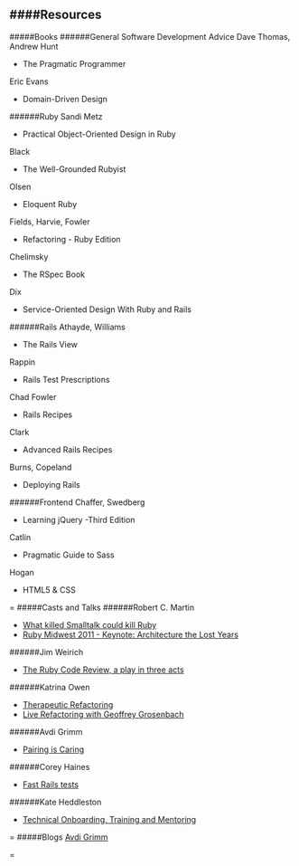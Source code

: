 ####Resources
-
#####Books
######General Software Development Advice
Dave Thomas, Andrew Hunt
- The Pragmatic Programmer

Eric Evans
- Domain-Driven Design

######Ruby
Sandi Metz
- Practical Object-Oriented Design in Ruby

Black
- The Well-Grounded Rubyist

Olsen
- Eloquent Ruby

Fields, Harvie, Fowler
- Refactoring - Ruby Edition

Chelimsky
- The RSpec Book

Dix
- Service-Oriented Design With Ruby and Rails

######Rails
Athayde, Williams
- The Rails View

Rappin
- Rails Test Prescriptions

Chad Fowler
- Rails Recipes

Clark
- Advanced Rails Recipes

Burns, Copeland
- Deploying Rails

######Frontend
Chaffer, Swedberg
- Learning jQuery -Third Edition

Catlin
- Pragmatic Guide to Sass

Hogan
- HTML5 & CSS

=
#####Casts and Talks
######Robert C. Martin
- [What killed Smalltalk could kill Ruby](http://www.youtube.com/watch?v=YX3iRjKj7C0)
- [Ruby Midwest 2011 - Keynote: Architecture the Lost Years](http://www.youtube.com/watch?v=WpkDN78P884)

######Jim Weirich
- [The Ruby Code Review, a play in three acts](http://www.confreaks.com/videos/1177-rubyconf2008-the-ruby-code-review-a-play-in-three-acts)

######Katrina Owen
- [Therapeutic Refactoring](http://www.confreaks.com/videos/1071-cascadiaruby2012-therapeutic-refactoring)
- [Live Refactoring with Geoffrey Grosenbach](http://youtu.be/w_LDi5Ygz3k)

######Avdi Grimm
- [Pairing is Caring](http://www.confreaks.com/videos/2519-acr2013-pairing-is-caring)

######Corey Haines
- [Fast Rails tests](http://youtu.be/bNn6M2vqxHE)

######Kate Heddleston
- [Technical Onboarding, Training and Mentoring](http://confreaks.com/videos/4164-gogaruco2014-technical-onboarding-training-and-mentoring)

=
#####Blogs
[Avdi Grimm](http://devblog.avdi.org/)

=

